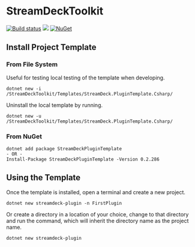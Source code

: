 # StreamDeckToolkit

[![Build status](https://dev.azure.com/FritzAndFriends/StreamDeckTools/_apis/build/status/StreamDeckTools-CI)](https://dev.azure.com/FritzAndFriends/StreamDeckTools/_build/latest?definitionId=8)  ![](https://vsrm.dev.azure.com/FritzAndFriends/_apis/public/Release/badge/00a6d40c-eb0d-4aa8-a405-d13d03317ca9/1/1)  [![NuGet](https://img.shields.io/nuget/v/StreamDeckLib.svg)](https://www.nuget.org/packages/StreamDeckLib/)

## Install Project Template

### From File System

Useful for testing local testing of the template when developing. 

    dotnet new -i /StreamDeckToolkit/Templates/StreamDeck.PluginTemplate.Csharp/

Uninstall the local template by running.

    dotnet new -u /StreamDeckToolkit/Templates/StreamDeck.PluginTemplate.Csharp/

### From NuGet

    dotnet add package StreamDeckPluginTemplate
    - OR -
    Install-Package StreamDeckPluginTemplate -Version 0.2.286

## Using the Template

Once the template is installed, open a terminal and create a new project.  

    dotnet new streamdeck-plugin -n FirstPlugin

Or create a directory in a location of your choice, change to that directory and run the command, which will inherit the directory name as the project name.

    dotnet new streamdeck-plugin
